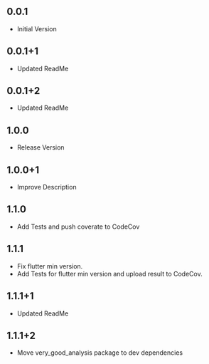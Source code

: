 ## 0.0.1
- Initial Version
## 0.0.1+1
- Updated ReadMe
## 0.0.1+2
- Updated ReadMe
## 1.0.0
- Release Version
## 1.0.0+1
- Improve Description
## 1.1.0
- Add Tests and push coverate to CodeCov
## 1.1.1
- Fix flutter min version.
- Add Tests for flutter min version and upload result to CodeCov.
## 1.1.1+1
- Updated ReadMe
## 1.1.1+2
- Move very_good_analysis package to dev dependencies
